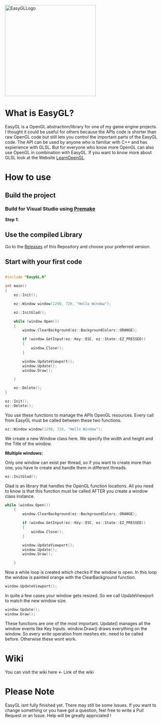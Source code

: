 <img width="300" height="300" alt="EasyGLLogo" src="https://github.com/user-attachments/assets/530644b3-04f8-4606-9e3b-4001fb0a0fe6" />

# What is EasyGL?

EasyGL is a OpenGL abstraction/library for one of my game engine projects. I thought it could be useful for others because the APIs code is shorter than raw OpenGL code but still lets you control the important parts of the EasyGL code. The API can be used by anyone who is familiar with C++ and has expierience with GLSL. But for everyone who know more OpenGL can also use OpenGL in combination with EasyGL. If you want to know more about GLSL look at the Website [LearnOpenGL](https://learnopengl.com/Getting-started/Shaders).

# How to use 

## Build the project

### Build for Visual Studio using [Premake](https://github.com/premake/premake-core)

**Step 1:**

## Use the compiled Library

Go to the [Releases](https://github.com/ScriptCodex13/EasyGL/releases) of this Repository and choose your preferred version.

## Start with your first code

```c++

#include "EasyGL.h"

int main()
{
	ez::Init();

	ez::Window window(1290, 720, "Hello Window");

	ez::InitGlad();

	while (window.Open())
	{
		window.ClearBackground(ez::BackgroundColors::ORANGE);

		if (window.GetInput(ez::Key::ESC, ez::State::EZ_PRESSED))
		{
			window.Close();
		}

		window.UpdateViewport();
		window.Update();
		window.Draw();

	}

	ez::Delete();
}


```

```c++
ez::Init();
ez::Delete();
```
You use these functions to manage the APIs OpenGL resources. Every call from EasyGL must be called between these two functions.

```c++
ez::Window window(1290, 720, "Hello Window");
```
We create a new Window class here. We specify the width and height and the Title of the window.

**Multiple windows:**

Only one window can exist per thread, so if you want to create more than one, you have to create and handle them in different threads.

```c++
ez::InitGlad();
```
Glad is an library that handles the OpenGL function locations. All you need to know is that this function must be called AFTER you create a window class instance.

```c++
while (window.Open())
	{
		window.ClearBackground(ez::BackgroundColors::ORANGE);

		if (window.GetInput(ez::Key::ESC, ez::State::EZ_PRESSED))
		{
			window.Close();
		}

		window.UpdateViewport();
		window.Update();
		window.Draw();

	}
```
Now a while loop is created which checks if the window is open. In this loop the window is painted orange with the ClearBackground function. 

```c++
window.UpdateViewport();
```
In quite a few cases your window gets resized. So we call UpdateViewport to match the new window size. 

```c++
window.Update();
window.Draw();
```

These functions are one of the most important. Update() manages all the window events like Key Inputs. window.Draw() draws everything on the window. So every write operation from meshes etc. need to be called before. Otherwise these wont work.

# Wiki

You can visit the wiki here <- Link of the wiki

# Please Note 

EasyGL isnt fully finished yet. There may still be some Issues. If you want to change something or you have got a question, feel free to write a Pull Request or an Issue. Help will be greatly appriciated ! 
